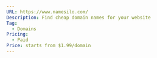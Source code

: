 ```yaml
---
URL: https://www.namesilo.com/
Description: Find cheap domain names for your website
Tag:
  - Domains
Pricing:
  - Paid
Price: starts from $1.99/domain
---
```

